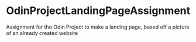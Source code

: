 # OdinProjectLandingPageAssignment
Assignment for the Odin Project to make a landing page, based off a picture of an already created website
